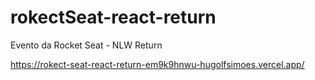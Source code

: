 # rokectSeat-react-return

Evento da Rocket Seat - NLW Return

https://rokect-seat-react-return-em9k9hnwu-hugolfsimoes.vercel.app/
